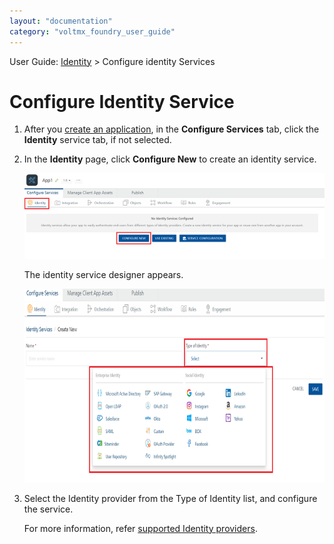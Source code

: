 ```yaml
---
layout: "documentation"
category: "voltmx_foundry_user_guide"
---
```

                              

User Guide: [Identity](Identity.html) > Configure identity Services

Configure Identity Service
==========================

1.  After you [create an application](Adding_Applications.html), in the **Configure Services** tab, click the **Identity** service tab, if not selected.
2.  In the **Identity** page, click **Configure New** to create an identity service.
    
    ![](Resources/Images/IdentityService_576x164.png)
    
    The identity service designer appears.
    
    ![](Resources/Images/IdentitySDpage_596x384.png)
    

1.  Select the Identity provider from the Type of Identity list, and configure the service.
    
    For more information, refer [supported Identity providers](Identity.html#supported-identity-providers).
